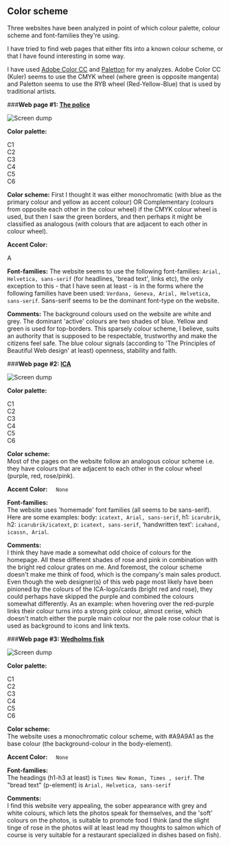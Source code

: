 Color scheme
------------
<div class="analysis" markdown=1>

Three  websites have been analyzed in point of which colour palette, colour scheme and font-families they're using.

I have tried to find web pages that either fits into a known colour scheme, or that I have found interesting in some way.  

I have used [Adobe Color CC](https://color.adobe.com/create/color-wheel/) and [Paletton](http://paletton.com/#uid=1000u0kllllaFw0g0qFqFg0w0aF) for my analyzes.
Adobe Color CC (Kuler) seems to use the CMYK wheel (where green is opposite mangenta) and Paletton seems to use the RYB wheel (Red-Yellow-Blue) that is used by traditional artists.

</div>

<div class="webpage" markdown=1>

###**Web page \#1: [The police](https://polisen.se/)**

<img src="img/polisen2_paint.jpg" alt="Screen dump" class="">


**Color palette:**  
<section class="table">
    <div class="tr">
        <div id="id11" class="td">C1</div>
        <div id="id12" class="td">C2</div>
        <div id="id13" class="td">C3</div>
        <div id="id14" class="td">C4</div>
        <div id="id15" class="td">C5</div>
        <div id="id16" class="td">C6</div>
    </div>
</section>


**Color scheme:** First I thought it was either monochromatic (with blue as the primary colour and yellow as accent colour) OR Complementary (colours from opposite each other in the colour wheel) if the CMYK colour wheel is used, but then I saw the green borders, and then perhaps it might be classified as analogous (with colours that are adjacent to each other in colour wheel).


**Accent Color:**           <div class="tr inline">
                                <div id="id1A" class="td">A</div>
                            </div>  


**Font-families:** The website seems to use the following font-families: `Arial, Helvetica, sans-serif` (for headlines, 'bread text', links etc), the only exception to this - that I have seen at least - is in the forms where the following families have been used: `Verdana, Geneva, Arial, Helvetica, sans-serif`. Sans-serif seems to be the dominant font-type on the website.

**Comments:** The background colours used on the website are white and grey. The dominant 'active' colours are two shades of blue. Yellow and green is used for top-borders. This sparsely colour scheme, I believe, suits an authority that is supposed to be respectable, trustworthy and make the citizens feel safe.
The blue colour signals (according to 'The Principles of Beautiful Web design' at least) openness, stability and faith.

</div>


<div class="webpage" markdown=1>

###**Web page \#2: [ICA](https://www.ica.se/)**

<!-- Originalstorleken på bilden: 238x300px -->  
<img src="img/ica_paint.jpg" alt="Screen dump" class="">

**Color palette:**  
<section class="table">
<div class="tr">
    <div id="id21" class="td">C1</div>
    <div id="id22" class="td">C2</div>
    <div id="id23" class="td">C3</div>
    <div id="id24" class="td">C4</div>
    <div id="id25" class="td">C5</div>
    <div id="id26" class="td">C6</div>
</div>
</section>


**Color scheme:**  
Most of the pages on the website follow an analogous colour scheme i.e. they have colours that are adjacent to each other in the colour wheel (purple, red, rose/pink).

**Accent Color:**       &nbsp; &nbsp; `None`


**Font-families:**  
The website uses 'homemade' font families (all seems to be sans-serif). Here are some examples:  body: `icatext, Arial, sans-serif`, h1: `icarubrik`, h2: `icarubrik/icatext`, p: `icatext, sans-serif`, ‘handwritten text': `icahand, icassn, Arial`.

**Comments:**   
I think they have made a somewhat odd choice of colours for the homepage. All these different shades of rose and pink in combination with the bright red colour grates on me. And foremost, the colour scheme doesn't make me think of food, which is the company's main sales product. Even though the web designer(s) of this web page most likely have been pinioned by the colours of the ICA-logo/cards (bright red and rose), they could perhaps have skipped the purple and combined the colours somewhat differently. As an example: when hovering over the red-purple links their colour turns into a strong pink colour, almost cerise, which doesn't match either the purple main colour nor the pale rose colour that is used as background to icons and link texts.

</div>


<div class="webpage" markdown=1>

###**Web page \#3: [Wedholms fisk](https://wedholmsfisk.se/)**

<!-- <div class="analysis"></div> -->

<img src="img/wedholmsfisk_paint.jpg" alt="Screen dump" class="">

**Color palette:**  
<section class="table">
<div class="tr">
    <div id="id31" class="td">C1</div>
    <div id="id32" class="td">C2</div>
    <div id="id33" class="td">C3</div>
    <div id="id34" class="td">C4</div>
    <div id="id35" class="td">C5</div>
    <div id="id36" class="td">C6</div>
</div>

</section>


**Color scheme:**   
The website uses a monochromatic colour scheme, with #A9A9A1 as the base colour (the background-colour in the body-element).


**Accent Color:**       &nbsp; &nbsp; `None`


**Font-families:**   
The headings (h1-h3 at least) is `Times New Roman, Times , serif`. The "bread text" (p-element) is `Arial, Helvetica, sans-serif`

**Comments:**   
I find this website very appealing, the sober appearance with grey and white colours, which lets the photos speak for themselves, and the 'soft' colours on the photos, is suitable to promote food I think (and the slight tinge of rose in the photos will at least lead my thoughts to salmon which of course is very suitable for a restaurant specialized in dishes based on fish).

</div>
</div>
